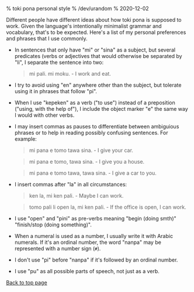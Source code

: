 % toki pona personal style
% /dev/urandom
% 2020-12-02

Different people have different ideas about how toki pona is supposed to work.
Given the language's intentionally minimalist grammar and vocabulary, that's to
be expected. Here's a list of my personal preferences and phrases that I use
commonly.

* In sentences that only have "mi" or "sina" as a subject, but several
  predicates (verbs or adjectives that would otherwise be separated by "li", I
  separate the sentence into two:

  > mi pali. mi moku. - I work and eat.

* I try to avoid using "en" anywhere other than the subject, but tolerate using
  it in phrases that follow "pi".

* When I use "kepeken" as a verb ("to use") instead of a preposition ("using,
  with the help of"), I include the object marker "e" the same way I would with
  other verbs.

* I may insert commas as pauses to differentiate between ambiguious phrases or
  to help in reading possibly confusing sentences. For example:

  > mi pana e tomo tawa sina. - I give your car.
  
  > mi pana e tomo, tawa sina. - I give you a house.

  > mi pana e tomo tawa, tawa sina. - I give a car to you.

* I insert commas after "la" in all circumstances:

  > ken la, mi ken pali. - Maybe I can work.

  > tomo pali li open la, mi ken pali. - If the office is open, I can work.

* I use "open" and "pini" as pre-verbs meaning "begin (doing smth)" "finish/stop
  (doing something)".

* When a numeral is used as a number, I usually write it with Arabic numerals.
  If it's an ordinal number, the word "nanpa" may be represented with a number
  sign (`#`).

* I don't use "pi" before "nanpa" if it's followed by an ordinal number.

* I use "pu" as all possible parts of speech, not just as a verb.

[Back to top page](.)

